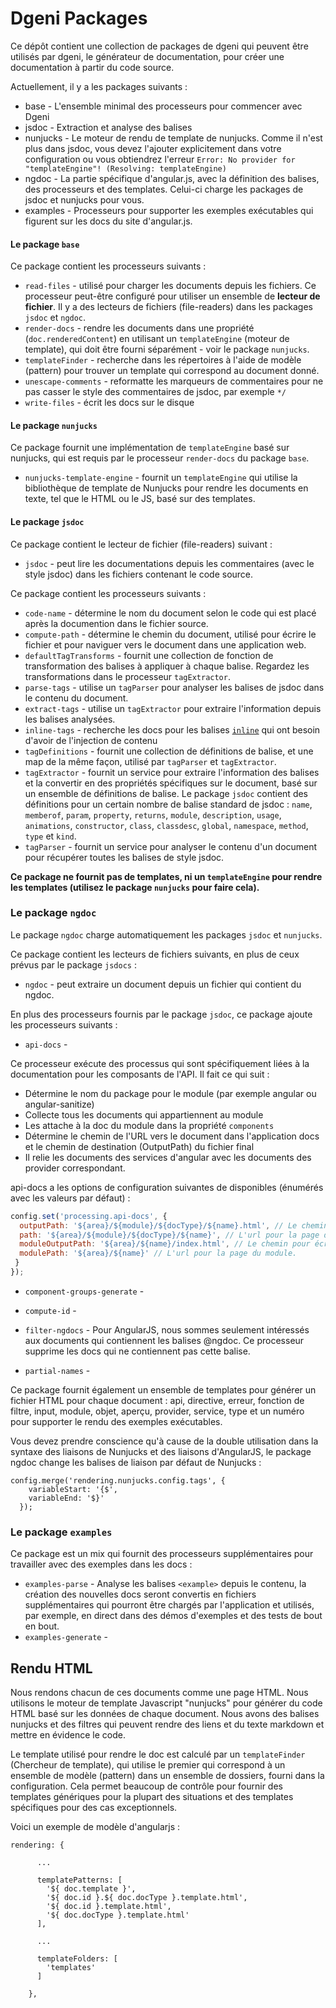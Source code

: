 # Dgeni Packages

Ce dépôt contient une collection de packages de dgeni qui peuvent être utilisés par dgeni, le générateur
de documentation, pour créer une documentation à partir du code source.


Actuellement, il y a les packages suivants :

* base - L'ensemble minimal des processeurs pour commencer avec Dgeni
* jsdoc - Extraction et analyse des balises
* nunjucks - Le moteur de rendu de template de nunjucks. Comme il n'est plus dans jsdoc, vous devez l'ajouter
  explicitement dans votre configuration ou vous obtiendrez l'erreur
  `Error: No provider for "templateEngine"! (Resolving: templateEngine)`
* ngdoc - La partie spécifique d'angular.js, avec la définition des balises, des processeurs et des templates.
  Celui-ci charge les packages de jsdoc et nunjucks pour vous.
* examples - Processeurs pour supporter les exemples exécutables qui figurent sur les docs du site d'angular.js.

#### Le package `base`

Ce package contient les processeurs suivants :

* `read-files` - utilisé pour charger les documents depuis les fichiers. Ce processeur peut-être configuré pour utiliser
un ensemble de **lecteur de fichier**. Il y a des lecteurs de fichiers (file-readers) dans les packages `jsdoc` et `ngdoc`.
* `render-docs` - rendre les documents dans une propriété (`doc.renderedContent`) en utilisant
un `templateEngine` (moteur de template), qui doit être fourni séparément - voir le package `nunjucks`.
* `templateFinder` - recherche dans les répertoires à l'aide de modèle (pattern) pour trouver un template qui correspond au document donné.
* `unescape-comments` - reformatte les marqueurs de commentaires pour ne pas casser le style des commentaires de jsdoc,
par exemple `*/`
* `write-files` - écrit les docs sur le disque

#### Le package `nunjucks`

Ce package fournit une implémentation de `templateEngine` basé sur nunjucks, qui est requis par le
processeur `render-docs` du package `base`.

* `nunjucks-template-engine` - fournit un `templateEngine` qui utilise la bibliothèque de template de Nunjucks
pour rendre les documents en texte, tel que le HTML ou le JS, basé sur des templates.

#### Le package `jsdoc`

Ce package contient le lecteur de fichier (file-readers) suivant :

* `jsdoc` - peut lire les documentations depuis les commentaires (avec le style jsdoc) dans les fichiers contenant le code source.

Ce package contient les processeurs suivants :

* `code-name` - détermine le nom du document selon le code qui est placé après la documention
dans le fichier source.
* `compute-path` - détermine le chemin du document, utilisé pour écrire le fichier et pour naviguer
vers le document dans une application web.
* `defaultTagTransforms` - fournit une collection de fonction de transformation des balises à appliquer à chaque balise.
Regardez les transformations dans le processeur `tagExtractor`.
* `parse-tags` - utilise un `tagParser` pour analyser les balises de jsdoc dans le contenu du document.
* `extract-tags` - utilise un `tagExtractor` pour extraire l'information depuis les balises analysées.
* `inline-tags` - recherche les docs pour les balises [`inline`](http://usejsdoc.org/about-inline-tags.html)
qui ont besoin d'avoir de l'injection de contenu
* `tagDefinitions` - fournit une collection de définitions de balise, et une map de la même façon, utilisé par
`tagParser` et `tagExtractor`.
* `tagExtractor` - fournit un service pour extraire l'information des balises et la convertir en des propriétés
spécifiques sur le document, basé sur un ensemble de définitions de balise.
Le package `jsdoc` contient des définitions pour un certain nombre de balise standard de jsdoc : `name`,
`memberof`, `param`, `property`, `returns`, `module`, `description`, `usage`,
`animations`, `constructor`, `class`, `classdesc`, `global`, `namespace`, `method`, `type` et
`kind`.
* `tagParser` - fournit un service pour analyser le contenu d'un document pour récupérer toutes les balises
de style jsdoc.

**Ce package ne fournit pas de templates, ni un `templateEngine` pour rendre les templates (utilisez le
package `nunjucks` pour faire cela).**

### Le package `ngdoc`

Le package `ngdoc` charge automatiquement les packages `jsdoc` et `nunjucks`.

Ce package contient les lecteurs de fichiers suivants, en plus de ceux prévus par le
package `jsdocs` :

* `ngdoc` - peut extraire un document depuis un fichier qui contient du ngdoc.

En plus des processeurs fournis par le package `jsdoc`, ce package ajoute les processeurs suivants :

* `api-docs` -

Ce processeur exécute des processus qui sont spécifiquement liées à la documentation pour les composants de l'API. Il fait ce qui suit :

  - Détermine le nom du package pour le module (par exemple angular ou angular-sanitize)
  - Collecte tous les documents qui appartiennent au module
  - Les attache à la doc du module dans la propriété `components`
  - Détermine le chemin de l'URL vers le document dans l'application docs et le chemin de destination (OutputPath) du fichier final
  - Il relie les documents des services d'angular avec les documents des provider correspondant.

api-docs a les options de configuration suivantes de disponibles (énumérés avec les valeurs par défaut) :

  ```js
  config.set('processing.api-docs', {
    outputPath: '${area}/${module}/${docType}/${name}.html', // Le chemin pour écrire la page d'un document de l'api.
    path: '${area}/${module}/${docType}/${name}', // L'url pour la page du document.
    moduleOutputPath: '${area}/${name}/index.html', // Le chemin pour écrire la page d'un module de l'api.
    modulePath: '${area}/${name}' // L'url pour la page du module.
   }
  });
  ```

* `component-groups-generate` -

* `compute-id` -

* `filter-ngdocs` -
Pour AngularJS, nous sommes seulement intéressés aux documents qui contiennent les balises @ngdoc. Ce processeur
supprime les docs qui ne contiennent pas cette balise.

* `partial-names` -


Ce package fournit également un ensemble de templates pour générer un fichier HTML pour chaque document : api,
directive, erreur, fonction de filtre, input, module, objet, aperçu, provider, service, type et un numéro
pour supporter le rendu des exemples exécutables.

Vous devez prendre conscience qu'à cause de la double utilisation dans la syntaxe des liaisons de Nunjucks et des liaisons d'AngularJS,
le package ngdoc change les balises de liaison par défaut de Nunjucks :

```
config.merge('rendering.nunjucks.config.tags', {
    variableStart: '{$',
    variableEnd: '$}'
  });
```

### Le package `examples`

Ce package est un mix qui fournit des processeurs supplémentaires pour travailler avec des exemples dans les docs :

* `examples-parse` -
Analyse les balises `<example>` depuis le contenu, la création des nouvelles docs seront convertis en fichiers
supplémentaires qui pourront être chargés par l'application et utilisés, par exemple, en direct dans des démos
d'exemples et des tests de bout en bout.
* `examples-generate` -



## Rendu HTML

Nous rendons chacun de ces documents comme une page HTML. Nous utilisons le moteur de template Javascript
"nunjucks" pour générer du code HTML basé sur les données de chaque document. Nous avons des balises nunjucks
et des filtres qui peuvent rendre des liens et du texte markdown et mettre en évidence le code.

Le template utilisé pour rendre le doc est calculé par un `templateFinder` (Chercheur de template), qui utilise le premier qui correspond
à un ensemble de modèle (pattern) dans un ensemble de dossiers, fourni dans la configuration. Cela permet beaucoup de contrôle
pour fournir des templates génériques pour la plupart des situations et des templates spécifiques pour des cas exceptionnels.

Voici un exemple de modèle d'angularjs :

```
rendering: {

      ...

      templatePatterns: [
        '${ doc.template }',
        '${ doc.id }.${ doc.docType }.template.html',
        '${ doc.id }.template.html',
        '${ doc.docType }.template.html'
      ],

      ...

      templateFolders: [
        'templates'
      ]

    },
```
